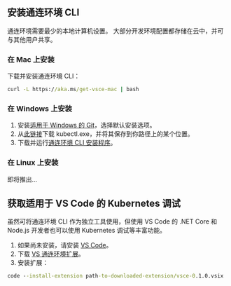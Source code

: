 ## <a name="install-the-connected-environment-cli"></a>安装通连环境 CLI
通连环境需要最少的本地计算机设置。 大部分开发环境配置都存储在云中，并可与其他用户共享。

### <a name="install-on-mac"></a>在 Mac 上安装
下载并安装通连环境 CLI：
```cmd
curl -L https://aka.ms/get-vsce-mac | bash
```

### <a name="install-on-windows"></a>在 Windows 上安装
1. 安装[适用于 Windows 的 Git](https://git-scm.com/downloads)，选择默认安装选项。 
1. 从[此链接](https://storage.googleapis.com/kubernetes-release/release/v1.9.0/bin/windows/amd64/kubectl.exe)下载 kubectl.exe，并将其保存到你路径上的某个位置。
1. 下载并运行[通连环境 CLI 安装程序](https://aka.ms/get-vsce-windows)。 

### <a name="install-on-linux"></a>在 Linux 上安装
即将推出...

## <a name="get-kubernetes-debugging-for-vs-code"></a>获取适用于 VS Code 的 Kubernetes 调试
虽然可将通连环境 CLI 作为独立工具使用，但使用 VS Code 的 .NET Core 和 Node.js 开发者也可以使用 Kubernetes 调试等丰富功能。

1. 如果尚未安装，请安装 [VS Code](https://code.visualstudio.com/Download)。
1. 下载 [VS 通连环境扩展](https://aka.ms/get-vsce-code)。
1. 安装扩展： 

```cmd
code --install-extension path-to-downloaded-extension/vsce-0.1.0.vsix
```

